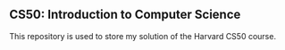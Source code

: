 ## CS50: Introduction to Computer Science
This repository is used to store my solution of the Harvard CS50 course.
